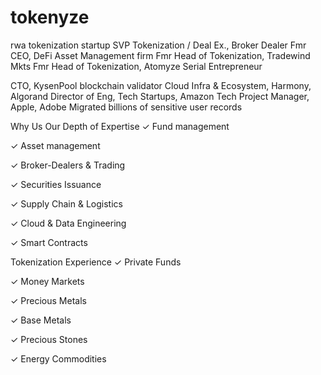 # tokenyze
rwa tokenization startup 
SVP Tokenization / Deal Ex., Broker Dealer
Fmr CEO, DeFi Asset Management firm
Fmr Head of Tokenization, Tradewind Mkts
Fmr Head of Tokenization, Atomyze
Serial Entrepreneur


CTO, KysenPool blockchain validator
Cloud Infra & Ecosystem, Harmony, Algorand
Director of Eng, Tech Startups, Amazon
Tech Project Manager, Apple, Adobe
Migrated billions of sensitive user records


Why Us
Our Depth of 
Expertise
  ✓  Fund management

  ✓  Asset management

  ✓  Broker-Dealers & Trading

  ✓  Securities Issuance

  ✓  Supply Chain & Logistics

  ✓  Cloud & Data Engineering

  ✓  Smart Contracts

Tokenization
Experience
  ✓  Private Funds

  ✓  Money Markets

  ✓  Precious Metals

  ✓  Base Metals

  ✓  Precious Stones

  ✓  Energy Commodities

